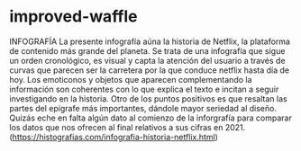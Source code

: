 # improved-waffle
INFOGRAFÍA
La presente infografía aúna la historia de Netflix, la plataforma de contenido más grande del planeta. Se trata de una infografía que sigue un orden cronológico, es visual y capta la atención del usuario a través de curvas que parecen ser la carretera por la que conduce netflix hasta día de hoy. Los emoticonos y objetos que aparecen complementando la información son coherentes con lo que explica el texto e incitan a seguir investigando en la historia. Otro de los puntos positivos es que resaltan las partes del epígrafe más importantes, dándole mayor seriedad al diseño. Quizás eche en falta algún dato al comienzo de la inforgrafía para comparar los datos que nos ofrecen al final relativos a sus cifras en 2021. (https://histografias.com/infografia-historia-netflix.html)

